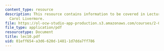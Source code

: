 ```yaml
---
content_type: resource
description: This resource contains information to be covered in Lecture 10 by Prof.
  Carol Livermore.
file: https://ol-ocw-studio-app-production.s3.amazonaws.com/courses/2-001-mechanics-materials-i-fall-2006/01eff654a3d6620d14811d7dda7ff786_lec10.pdf
file_type: application/pdf
resourcetype: Document
title: lec10.pdf
uid: 01eff654-a3d6-620d-1481-1d7dda7ff786
---
```

